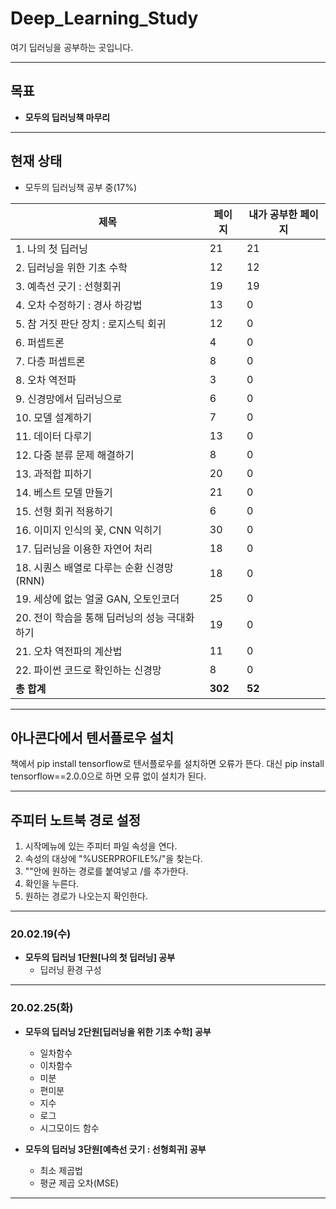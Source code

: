 # Deep_Learning_Study

여기 딥러닝을 공부하는 곳입니다.

---

## 목표

* **모두의 딥러닝책 마무리**

---
## 현재 상태

* 모두의 딥러닝책 공부 중(17%)

제목|페이지|내가 공부한 페이지
---|---|---
|1. 나의 첫 딥러닝|21|21
|2. 딥러닝을 위한 기초 수학|12|12
|3. 예측선 긋기 : 선형회귀|19|19
|4. 오차 수정하기 : 경사 하강법|13|0
|5. 참 거짓 판단 장치 : 로지스틱 회귀|12|0
|6. 퍼셉트론|4|0
|7. 다층 퍼셉트론|8|0
|8. 오차 역전파|3|0
|9. 신경망에서 딥러닝으로|6|0
|10. 모델 설계하기|7|0
|11. 데이터 다루기|13|0
|12. 다중 분류 문제 해결하기|8|0
|13. 과적합 피하기|20|0
|14. 베스트 모델 만들기|21|0
|15. 선형 회귀 적용하기|6|0
|16. 이미지 인식의 꽃, CNN 익히기|30|0
|17. 딥러닝을 이용한 자연어 처리|18|0
|18. 시퀀스 배열로 다루는 순환 신경망(RNN)|18|0
|19. 세상에 없는 얼굴 GAN, 오토인코더|25|0
|20. 전이 학습을 통해 딥러닝의 성능 극대화하기|19|0
|21. 오차 역전파의 계산법|11|0
|22. 파이썬 코드로 확인하는 신경망|8|0
| **총 합계** | **302** | **52**



---
## 아나콘다에서 텐서플로우 설치
책에서 pip install tensorflow로 텐서플로우를 설치하면 오류가 뜬다.
대신 pip install tensorflow==2.0.0으로 하면 오류 없이 설치가 된다.

---
## 주피터 노트북 경로 설정
1. 시작메뉴에 있는 주피터 파일 속성을 연다.
2. 속성의 대상에 "%USERPROFILE%/"을 찾는다.
3. ""안에 원하는 경로를 붙여넣고 /를 추가한다.
4. 확인을 누른다.
5. 원하는 경로가 나오는지 확인한다.

---

### 20.02.19(수)

* **모두의 딥러닝 1단원[나의 첫 딥러닝] 공부**
  * 딥러닝 환경 구성
---

### 20.02.25(화)

* **모두의 딥러닝 2단원[딥러닝을 위한 기초 수학] 공부**
  * 일차함수
  * 이차함수
  * 미분
  * 편미분
  * 지수
  * 로그
  * 시그모이드 함수
 
* **모두의 딥러닝 3단원[예측선 긋기 : 선형회귀] 공부**
  * 최소 제곱법
  * 평균 제곱 오차(MSE)
---
